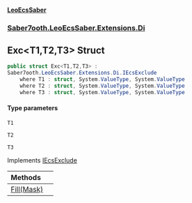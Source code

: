 #### [LeoEcsSaber](index.md 'index')
### [Saber7ooth.LeoEcsSaber.Extensions.Di](Saber7ooth.LeoEcsSaber.Extensions.Di.md 'Saber7ooth.LeoEcsSaber.Extensions.Di')

## Exc<T1,T2,T3> Struct

```csharp
public struct Exc<T1,T2,T3> :
Saber7ooth.LeoEcsSaber.Extensions.Di.IEcsExclude
    where T1 : struct, System.ValueType, System.ValueType
    where T2 : struct, System.ValueType, System.ValueType
    where T3 : struct, System.ValueType, System.ValueType
```
#### Type parameters

<a name='Saber7ooth.LeoEcsSaber.Extensions.Di.Exc_T1,T2,T3_.T1'></a>

`T1`

<a name='Saber7ooth.LeoEcsSaber.Extensions.Di.Exc_T1,T2,T3_.T2'></a>

`T2`

<a name='Saber7ooth.LeoEcsSaber.Extensions.Di.Exc_T1,T2,T3_.T3'></a>

`T3`

Implements [IEcsExclude](IEcsExclude.md 'Saber7ooth.LeoEcsSaber.Extensions.Di.IEcsExclude')

| Methods | |
| :--- | :--- |
| [Fill(Mask)](Exc_T1,T2,T3_.Fill(Mask).md 'Saber7ooth.LeoEcsSaber.Extensions.Di.Exc<T1,T2,T3>.Fill(Saber7ooth.LeoEcsSaber.EcsWorld.Mask)') | |
